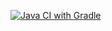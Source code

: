 [![Java CI with Gradle](https://github.com/JetStCover/HW-API_CI/actions/workflows/gradle.yml/badge.svg)](https://github.com/JetStCover/HW-API_CI/actions/workflows/gradle.yml)